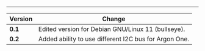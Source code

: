 ---

| Version | Change                                                |
| ------- | ----------------------------------------------------- |
| **0.1** | Edited version for Debian GNU/Linux 11 (bullseye).    |
| **0.2** | Added ability to use different I2C bus for Argon One. |
